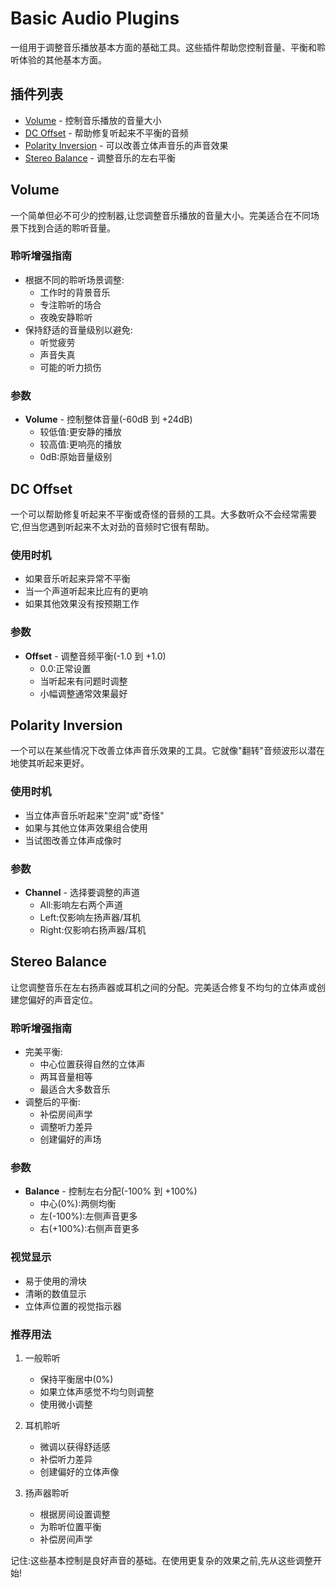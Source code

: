 # Basic Audio Plugins

一组用于调整音乐播放基本方面的基础工具。这些插件帮助您控制音量、平衡和聆听体验的其他基本方面。

## 插件列表

- [Volume](#volume) - 控制音乐播放的音量大小
- [DC Offset](#dc-offset) - 帮助修复听起来不平衡的音频
- [Polarity Inversion](#polarity-inversion) - 可以改善立体声音乐的声音效果
- [Stereo Balance](#stereo-balance) - 调整音乐的左右平衡

## Volume

一个简单但必不可少的控制器,让您调整音乐播放的音量大小。完美适合在不同场景下找到合适的聆听音量。

### 聆听增强指南
- 根据不同的聆听场景调整:
  - 工作时的背景音乐
  - 专注聆听的场合
  - 夜晚安静聆听
- 保持舒适的音量级别以避免:
  - 听觉疲劳
  - 声音失真
  - 可能的听力损伤

### 参数
- **Volume** - 控制整体音量(-60dB 到 +24dB)
  - 较低值:更安静的播放
  - 较高值:更响亮的播放
  - 0dB:原始音量级别

## DC Offset

一个可以帮助修复听起来不平衡或奇怪的音频的工具。大多数听众不会经常需要它,但当您遇到听起来不太对劲的音频时它很有帮助。

### 使用时机
- 如果音乐听起来异常不平衡
- 当一个声道听起来比应有的更响
- 如果其他效果没有按预期工作

### 参数
- **Offset** - 调整音频平衡(-1.0 到 +1.0)
  - 0.0:正常设置
  - 当听起来有问题时调整
  - 小幅调整通常效果最好

## Polarity Inversion

一个可以在某些情况下改善立体声音乐效果的工具。它就像"翻转"音频波形以潜在地使其听起来更好。

### 使用时机
- 当立体声音乐听起来"空洞"或"奇怪"
- 如果与其他立体声效果组合使用
- 当试图改善立体声成像时

### 参数
- **Channel** - 选择要调整的声道
  - All:影响左右两个声道
  - Left:仅影响左扬声器/耳机
  - Right:仅影响右扬声器/耳机

## Stereo Balance

让您调整音乐在左右扬声器或耳机之间的分配。完美适合修复不均匀的立体声或创建您偏好的声音定位。

### 聆听增强指南
- 完美平衡:
  - 中心位置获得自然的立体声
  - 两耳音量相等
  - 最适合大多数音乐
- 调整后的平衡:
  - 补偿房间声学
  - 调整听力差异
  - 创建偏好的声场

### 参数
- **Balance** - 控制左右分配(-100% 到 +100%)
  - 中心(0%):两侧均衡
  - 左(-100%):左侧声音更多
  - 右(+100%):右侧声音更多

### 视觉显示
- 易于使用的滑块
- 清晰的数值显示
- 立体声位置的视觉指示器

### 推荐用法

1. 一般聆听
   - 保持平衡居中(0%)
   - 如果立体声感觉不均匀则调整
   - 使用微小调整

2. 耳机聆听
   - 微调以获得舒适感
   - 补偿听力差异
   - 创建偏好的立体声像

3. 扬声器聆听
   - 根据房间设置调整
   - 为聆听位置平衡
   - 补偿房间声学

记住:这些基本控制是良好声音的基础。在使用更复杂的效果之前,先从这些调整开始!